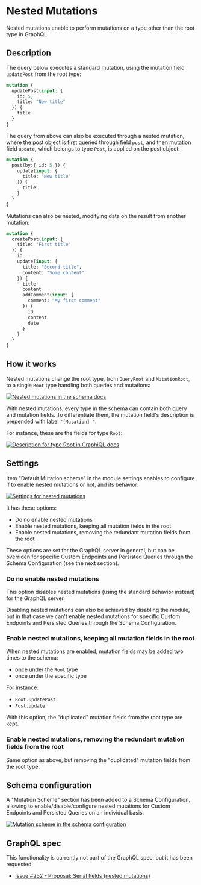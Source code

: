 # Nested Mutations

Nested mutations enable to perform mutations on a type other than the root type in GraphQL.

## Description

The query below executes a standard mutation, using the mutation field `updatePost` from the root type:

```graphql
mutation {
  updatePost(input: {
    id: 5,
    title: "New title"
  }) {
    title
  }
}
```

The query from above can also be executed through a nested mutation, where the post object is first queried through field `post`, and then mutation field `update`, which belongs to type `Post`, is applied on the post object:

```graphql
mutation {
  post(by:{ id: 5 }) {
    update(input: {
      title: "New title"
    }) {
      title
    }
  }
}
```

Mutations can also be nested, modifying data on the result from another mutation:

```graphql
mutation {
  createPost(input: {
    title: "First title"
  }) {
    id
    update(input: {
      title: "Second title",
      content: "Some content"
    }) {
      title
      content
      addComment(input: {
        comment: "My first comment"
      }) {
        id
        content
        date
      }
    }
  }
}
```

## How it works

Nested mutations change the root type, from `QueryRoot` and `MutationRoot`, to a single `Root` type handling both queries and mutations:

<a href="../../images/schema-docs-nested-mutation.png" target="_blank">![Nested mutations in the schema docs](../../images/schema-docs-nested-mutation.png)</a>

With nested mutations, every type in the schema can contain both query and mutation fields. To differentiate them, the mutation field's description is prepended with label `"[Mutation] "`.

For instance, these are the fields for type `Root`:

<a href="../../images/mutation-desc-in-graphiql-docs.png" target="_blank">![Description for type `Root` in GraphiQL docs](../../images/mutation-desc-in-graphiql-docs.png)</a>

## Settings

Item "Default Mutation scheme" in the module settings enables to configure if to enable nested mutations or not, and its behavior:

<a href="../../images/settings-nested-mutations.jpg" target="_blank">![Settings for nested mutations](../../images/settings-nested-mutations.jpg)</a>

It has these options:

- Do no enable nested mutations
- Enable nested mutations, keeping all mutation fields in the root
- Enable nested mutations, removing the redundant mutation fields from the root

These options are set for the GraphQL server in general, but can be overriden for specific Custom Endpoints and Persisted Queries through the Schema Configuration (see the next section).

### Do no enable nested mutations

This option disables nested mutations (using the standard behavior instead) for the GraphQL server.

Disabling nested mutations can also be achieved by disabling the module, but in that case we can't enable nested mutations for specific Custom Endpoints and Persisted Queries through the Schema Configuration.

### Enable nested mutations, keeping all mutation fields in the root

When nested mutations are enabled, mutation fields may be added two times to the schema:

- once under the `Root` type
- once under the specific type

For instance:

- `Root.updatePost`
- `Post.update`

With this option, the "duplicated" mutation fields from the root type are kept.

### Enable nested mutations, removing the redundant mutation fields from the root

Same option as above, but removing the "duplicated" mutation fields from the root type.

## Schema configuration

A "Mutation Scheme" section has been added to a Schema Configuration, allowing to enable/disable/configure nested mutations for Custom Endpoints and Persisted Queries on an individual basis.

<a href="../../images/schema-configuration-mutation-scheme.jpg" target="_blank">![Mutation scheme in the schema configuration](../../images/schema-configuration-mutation-scheme.jpg)</a>

## GraphQL spec

This functionality is currently not part of the GraphQL spec, but it has been requested:

- <a href="https://github.com/graphql/graphql-spec/issues/252" target="_blank">Issue #252 - Proposal: Serial fields (nested mutations)</a>
